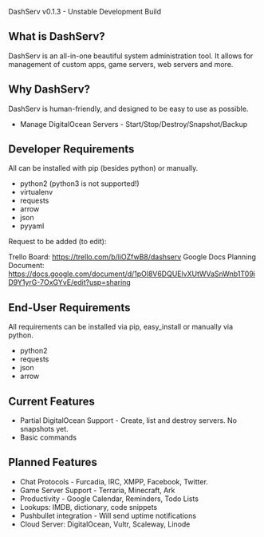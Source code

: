 DashServ v0.1.3 - Unstable Development Build

What is DashServ?
------------------

DashServ is an all-in-one beautiful system administration tool. It allows
for management of custom apps, game servers, web servers and more.


Why DashServ?
--------------

DashServ is human-friendly, and designed to be easy to use as possible.

* Manage DigitalOcean Servers - Start/Stop/Destroy/Snapshot/Backup


Developer Requirements
-------------------------

All can be installed with pip (besides python) or manually.

* python2 (python3 is not supported!)
* virtualenv
* requests
* arrow
* json
* pyyaml


Request to be added (to edit):

Trello Board: https://trello.com/b/liOZfwB8/dashserv
Google Docs Planning Document: https://docs.google.com/document/d/1pOl8V6DQUElvXUtWVaSnWnb1T09iD9Y1yrG-7OxGYvE/edit?usp=sharing


End-User Requirements
-------------

All requirements can be installed via pip, easy_install or manually via python.
* python2
* requests
* json
* arrow


Current Features
-------

* Partial DigitalOcean Support - Create, list and destroy servers. No snapshots yet.
* Basic commands


Planned Features
------------------

* Chat Protocols - Furcadia, IRC, XMPP, Facebook, Twitter.
* Game Server Support - Terraria, Minecraft, Ark
* Productivity - Google Calendar, Reminders, Todo Lists
* Lookups: IMDB, dictionary, code snippets
* Pushbullet integration - Will send uptime notifications
* Cloud Server: DigitalOcean, Vultr, Scaleway, Linode

